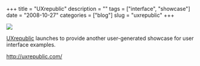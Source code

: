 +++
title = "UXrepublic"
description = ""
tags = ["interface", "showcase"]
date = "2008-10-27"
categories = ["blog"]
slug = "uxrepublic"
+++



  <div class="notebook-screenshot"><a href="http://uxrepublic.com/"><img src="http://media.konigi.com/bluga/wt49060257e2364_0.jpg"/></a></div><p><a href="http://uxrepublic.com/">UXrepublic</a> launches to provide another user-generated showcase for user interface examples.</p>
    
  <a href="http://uxrepublic.com/">http://uxrepublic.com/</a>

